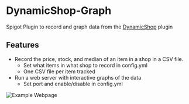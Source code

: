 # DynamicShop-Graph
Spigot Plugin to record and graph data from the [DynamicShop](https://github.com/7sat/SSDynamicShop) plugin

## Features
 * Record the price, stock, and median of an item in a shop in a CSV file.
   * Set what items in what shop to record in config.yml
   * One CSV file per item tracked
 * Run a web server with interactive graphs of the data
   * Set port and enable/disable in config.yml

![Example Webpage](https://imgur.com/0D0Lnae.png)
